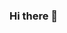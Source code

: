 ### Hi there 👋
<!---
[![Top Langs](https://github-readme-stats.vercel.app/api/top-langs/?username=dfacoet&hide=jupyter+notebook)](https://github.com/anuraghazra/github-readme-stats)
--->

<!--
**dfacoet/dfacoet** is a ✨ _special_ ✨ repository because its `README.md` (this file) appears on your GitHub profile.

Here are some ideas to get you started:

- 🔭 I’m currently working on ...
- 🌱 I’m currently learning ...
- 👯 I’m looking to collaborate on ...
- 🤔 I’m looking for help with ...
- 💬 Ask me about ...
- 📫 How to reach me: ...
- 😄 Pronouns: ...
- ⚡ Fun fact: ...
-->
